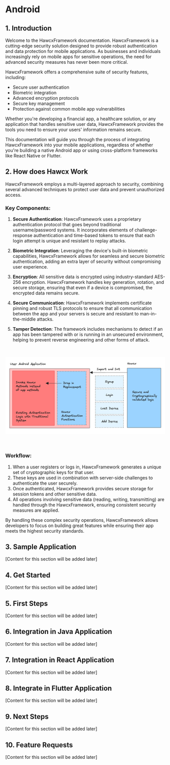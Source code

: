 # Android

## 1. Introduction

Welcome to the HawcxFramework documentation. HawcxFramework is a cutting-edge security solution designed to provide robust authentication and data protection for mobile applications. As businesses and individuals increasingly rely on mobile apps for sensitive operations, the need for advanced security measures has never been more critical.

HawcxFramework offers a comprehensive suite of security features, including:

- Secure user authentication
- Biometric integration
- Advanced encryption protocols
- Secure key management
- Protection against common mobile app vulnerabilities

Whether you're developing a financial app, a healthcare solution, or any application that handles sensitive user data, HawcxFramework provides the tools you need to ensure your users' information remains secure.

This documentation will guide you through the process of integrating HawcxFramework into your mobile applications, regardless of whether you're building a native Android app or using cross-platform frameworks like React Native or Flutter.

## 2. How does Hawcx Work

HawcxFramework employs a multi-layered approach to security, combining several advanced techniques to protect user data and prevent unauthorized access.

### Key Components:

1. **Secure Authentication**: HawcxFramework uses a proprietary authentication protocol that goes beyond traditional username/password systems. It incorporates elements of challenge-response authentication and time-based tokens to ensure that each login attempt is unique and resistant to replay attacks.

2. **Biometric Integration**: Leveraging the device's built-in biometric capabilities, HawcxFramework allows for seamless and secure biometric authentication, adding an extra layer of security without compromising user experience.

3. **Encryption**: All sensitive data is encrypted using industry-standard AES-256 encryption. HawcxFramework handles key generation, rotation, and secure storage, ensuring that even if a device is compromised, the encrypted data remains secure.

4. **Secure Communication**: HawcxFramework implements certificate pinning and robust TLS protocols to ensure that all communication between the app and your servers is secure and resistant to man-in-the-middle attacks.

5. **Tamper Detection**: The framework includes mechanisms to detect if an app has been tampered with or is running in an unsecured environment, helping to prevent reverse engineering and other forms of attack.

<br>

![Hawcx Workflow](images/workflow.png)

<br>

### Workflow:

1. When a user registers or logs in, HawcxFramework generates a unique set of cryptographic keys for that user.
2. These keys are used in combination with server-side challenges to authenticate the user securely.
3. Once authenticated, HawcxFramework provides secure storage for session tokens and other sensitive data.
4. All operations involving sensitive data (reading, writing, transmitting) are handled through the HawcxFramework, ensuring consistent security measures are applied.

By handling these complex security operations, HawcxFramework allows developers to focus on building great features while ensuring their app meets the highest security standards.

## 3. Sample Application

[Content for this section will be added later]

## 4. Get Started

[Content for this section will be added later]

## 5. First Steps

[Content for this section will be added later]

## 6. Integration in Java Application

[Content for this section will be added later]

## 7. Integration in React Application

[Content for this section will be added later]

## 8. Integrate in Flutter Application

[Content for this section will be added later]

## 9. Next Steps

[Content for this section will be added later]

## 10. Feature Requests

[Content for this section will be added later]